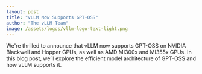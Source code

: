 ```yaml
---
layout: post
title: "vLLM Now Supports GPT-OSS"
author: "The vLLM Team"
image: /assets/logos/vllm-logo-text-light.png
---
```


We're thrilled to announce that vLLM now supports GPT-OSS on NVIDIA Blackwell and Hopper GPUs, as well as AMD MI300x and MI355x GPUs. In this blog post, we’ll explore the efficient model architecture of GPT-OSS and how vLLM supports it.

